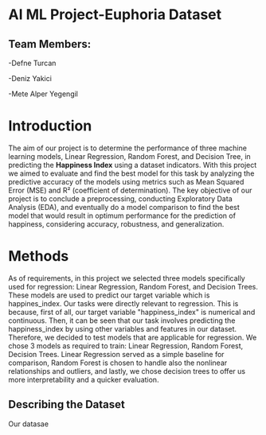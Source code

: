 # AI ML Project-Euphoria Dataset 
## Team Members:

-Defne Turcan

-Deniz Yakici

-Mete Alper Yegengil 

# Introduction
The aim of our project is to determine the performance of three machine learning models, Linear Regression, Random Forest, and Decision Tree, in predicting the **Happiness Index** using a dataset indicators. With this project we aimed to evaluate and find the best model for this task by analyzing the predictive accuracy of the models using metrics such as Mean Squared Error (MSE) and R² (coefficient of determination). The key objective of our project is to conclude a preprocessing, conducting Exploratory Data Analysis (EDA), and eventually do a model comparison to find the best model that would result in optimum performance for the prediction of happiness, considering accuracy, robustness, and generalization.

# Methods

As of requirements, in this project we selected three models specifically used for regression: Linear Regression, Random Forest, and Decision Trees. These models are used to predict our target variable which is happines_index. Our tasks were directly relevant to regression. This is because, first of all, our target variable "happiness_index" is numerical and continuous. Then, it can be seen that our task involves predicting the happiness_index by using other variables and features in our dataset. Therefore, we decided to test models that are applicable for regression. We chose 3 models as required to train: Linear Regression, Random Forest, Decision Trees. Linear Regression served as a simple baseline for comparison, Random Forest is chosen to handle also the nonlinear relationships and outliers, and lastly, we chose decision trees to offer us more interpretability and a quicker evaluation.

## Describing the Dataset 
Our datasae
